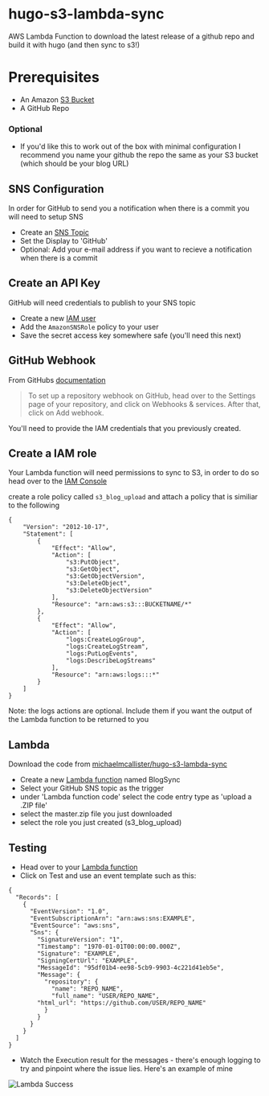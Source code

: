 # hugo-s3-lambda-sync
AWS Lambda Function to download the latest release of a github repo and build it with hugo (and then sync to s3!)

# Prerequisites 
* An Amazon [S3 Bucket](https://aws.amazon.com/documentation/s3/)
* A GitHub Repo

### Optional
* If you'd like this to work out of the box with minimal configuration I recommend you name your github the repo the same as your S3 bucket (which should be your blog URL)

## SNS Configuration

In order for GitHub to send you a notification when there is a commit you will need to setup SNS

* Create an [SNS Topic](https://console.aws.amazon.com/sns/v2/home?region=us-east-1#/home)
* Set the Display to 'GitHub'
* Optional: Add your e-mail address if you want to recieve a notification when there is a commit

## Create an API Key

GitHub will need credentials to publish to your SNS topic

* Create a new [IAM user](https://console.aws.amazon.com/iam/home?region=us-east-1#/users)
* Add the ```AmazonSNSRole``` policy to your user
* Save the secret access key somewhere safe (you'll need this next)

## GitHub Webhook

From GitHubs [documentation](https://developer.github.com/webhooks/creating/)

>  To set up a repository webhook on GitHub, head over to the Settings page of your repository, and click on Webhooks & services. After that, click on Add webhook.

You'll need to provide the IAM credentials that you previously created.

## Create a IAM role

Your Lambda function will need permissions to sync to S3, in order to do so head over to the [IAM Console](https://console.aws.amazon.com/iam/home?region=us-east-1#/roles)

create a role policy called ```s3_blog_upload``` and attach a policy that is similiar to the following

```
{   
    "Version": "2012-10-17",
    "Statement": [
        {   
            "Effect": "Allow",
            "Action": [
                "s3:PutObject",
                "s3:GetObject",
                "s3:GetObjectVersion",
                "s3:DeleteObject",
                "s3:DeleteObjectVersion"
            ],
            "Resource": "arn:aws:s3:::BUCKETNAME/*"
        },
        {   
            "Effect": "Allow",
            "Action": [
                "logs:CreateLogGroup",
                "logs:CreateLogStream",
                "logs:PutLogEvents",
                "logs:DescribeLogStreams"
            ],
            "Resource": "arn:aws:logs:::*"
        }
    ]
}
```

Note: the logs actions are optional. Include them if you want the output of the Lambda function to be returned to you

## Lambda

Download the code from [michaelmcallister/hugo-s3-lambda-sync](https://github.com/michaelmcallister/hugo-s3-lambda-sync)

* Create a new [Lambda function](https://console.aws.amazon.com/lambda/home?region=us-east-1#/create/select-blueprint) named BlogSync
* Select your GitHub SNS topic as the trigger
* under 'Lambda function code' select the code entry type as 'upload a .ZIP file'
* select the master.zip file you just downloaded
* select the role you just created (s3_blog_upload)

## Testing

* Head over to your [Lambda function](https://console.aws.amazon.com/lambda/home?region=us-east-1#/functions/BlogSync?tab=code)
* Click on Test and use an event template such as this:

```
{
  "Records": [
    {
      "EventVersion": "1.0",
      "EventSubscriptionArn": "arn:aws:sns:EXAMPLE",
      "EventSource": "aws:sns",
      "Sns": {
        "SignatureVersion": "1",
        "Timestamp": "1970-01-01T00:00:00.000Z",
        "Signature": "EXAMPLE",
        "SigningCertUrl": "EXAMPLE",
        "MessageId": "95df01b4-ee98-5cb9-9903-4c221d41eb5e",
        "Message": {
          "repository": {
            "name": "REPO_NAME",
            "full_name": "USER/REPO_NAME",
        "html_url": "https://github.com/USER/REPO_NAME"
          }
        }
      }
    }
  ]
}
```

* Watch the Execution result for the messages - there's enough logging to try and pinpoint where the issue lies. Here's an example of mine

![Lambda Success](https://blog.skunkw0rks.io/images/lambda_output.png)

